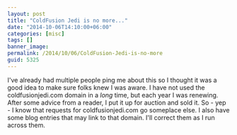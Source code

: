 ```yaml
---
layout: post
title: "ColdFusion Jedi is no more..."
date: "2014-10-06T14:10:00+06:00"
categories: [misc]
tags: []
banner_image: 
permalink: /2014/10/06/ColdFusion-Jedi-is-no-more
guid: 5325
---
```


<p>
I've already had multiple people ping me about this so I thought it was a good idea to make sure folks knew I was aware. I have not used the coldfusionjedi.com domain in a <i>long</i> time, but each year I was renewing. After some advice from a reader, I put it up for auction and sold it. So - yep - I know that requests for coldfusionjedi.com go someplace else. I also have some blog entries that may link to that domain. I'll correct them as I run across them.
</p>
